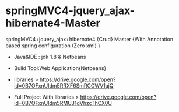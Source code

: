 # springMVC4-jquery_ajax-hibernate4-Master
springMVC4+jquery_ajax+hibernate4 {Crud} Master {With Annotation based spring configuration (Zero xml) }
* Java&IDE : jdk 1.8 & Netbeans
* Build Tool:Web Application{Netbeans}

* libraries > https://drive.google.com/open?id=0B7OFxnUIdm5RRXF6SmRCOWV1ajQ
* Full Project With libraries > https://drive.google.com/open?id=0B7OFxnUIdm5RMUJ1dVhzcThCX0U

